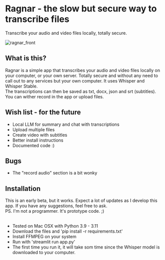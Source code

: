 # Ragnar - the slow but secure way to transcribe files
Transcribe your audio and video files locally, totally secure.

![ragnar_front](https://github.com/mickekring/ragnar/assets/10948066/9729907c-8168-49b0-a67f-a2a823df6b81)

## What is this?
Ragnar is a simple app that transcribes your audio and video files locally on your computer, or your own server. Totally secure and without any need to call out to any services but your own computer. It uses Whisper and Whisper Stable.
<br />The transcriptions can then be saved as txt, docx, json and srt (subtitles). You can wither record in the app or upload files.

## Wish list - for the future
* Local LLM for summary and chat with transcriptions
* Upload multiple files
* Create video with subtitles
* Better install instructions
* Documented code :) 

## Bugs
* The "record audio" section is a bit wonky

## Installation
This is an early beta, but it works. Expect a lot of updates as I develop this app. If you have any suggestions, feel free to ask.<br />
PS. I'm not a programmer. It's prototype code. ;) 
<br /><br />
* Tested on Mac OSX with Python 3.9 - 3.11
* Download the files and 'pip install -r requirements.txt'
* Install FFMPEG on your system
* Run with 'streamlit run app.py'
* The first time you run it, it will take som time since the Whisper model is downloaded to your computer.
